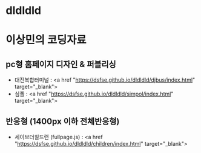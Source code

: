 # dldldld
# 이상민의 코딩자료
## pc형 홈페이지 디자인 & 퍼블리싱 
- 대전복합터미널 :
<a href "https://dsfse.github.io/dldldld/djbus/index.html" target="_blank"></a>
- 심폴 : 
<a href "https://dsfse.github.io/dldldld/simpol/index.html" target="_blank"></a>
## 반응형 (1400px 이하 전체반응형)
- 세이브더칠드런 (fullpage.js) :
<a href "https://dsfse.github.io/dldldld/children/index.html" target="_blank"></a>
